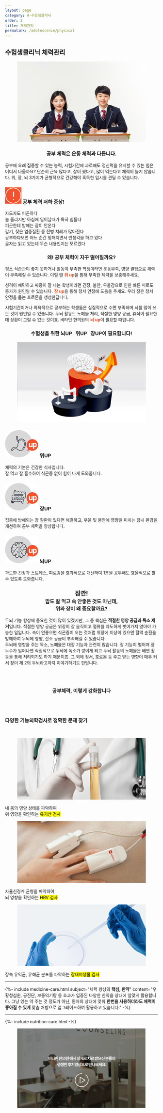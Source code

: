```yaml
---
layout: page
category: 4-수험생클리닉
order: 2
title: 체력관리
permalink: /adolescence/physical
---
```


<h2 class="content-heading">
  <strong>수험생클리닉</strong> 체력관리
</h2>

<figure>
  <img src="/assets/20190626091921.jpg" alt="">
</figure>

<h3 style="text-align:center">공부 체력은 운동 체력과 다릅니다.</h3>
<p>공부에 오래 집중할 수 있는 능력, 시험기간에 과로해도 정신력을 유지할 수 있는 힘은 어디서 나올까요? 단순히 근육 많다고, 살이 쪘다고, 많이 먹는다고 체력이 늘지 않습니다. 위, 장, 뇌 3가지가 균형적으로 건강해야 혹독한 입시를 견딜 수 있습니다.</p>

<div class="content-caution">
  <h3>
    <img src="/assets/icon-warning.svg" alt="">
    공부 체력 저하 증상! 
  </h3>
  <p>
    자도자도 피곤하다<br>
    늘 졸리지만 아침에 일어날때가 특히 힘들다<br>
    피곤한데 밤에는 잠이 안온다<br>
    감기, 잦은 염증질환 등 잔병 치레가 많아진다<br>
    공부하다보면 어느 순간 멍해지면서 딴생각을 하고 있다<br>
    글자는 읽고 있는데 무슨 내용인지는 모르겠다<br>
  </p>
</div>

<h3 style="text-align:center">왜! 공부 체력이 자꾸 떨어질까요?</h3>

<p>평소 식습관이 좋지 못하거나 활동이 부족한 학생이라면 운동부족, 영양 결핍으로 체력이 부족해질 수 있습니다. 이럴 땐 <strong style="color:#f4512c">위 up</strong>을 통해 부족한 체력을 보충해주세요.</p>
<p>성격이 예민하고 짜증이 잘 나는 학생이라면 긴장, 불안, 우울감으로 인한 빠른 피로도 증가가 원인일 수 있습니다. <strong style="color:#f4512c">장 up</strong>을 통해 정서 안정에 도움을 주세요. 우리 장은 정서 안정을 돕는 호르몬을 생성한답니다.</p>
<p>시험기간이거나 의욕적으로 공부하는 학생들은 실질적으로 수면 부족하며 뇌를 많이 쓰는 것이 원인일 수 있습니다. 두뇌 활동도 노폐물 처리, 적절한 영양 공급, 휴식이 필요한데 상황이 그럴 수 없는 것이죠. 비타민 한의원의 <strong style="color:#f4512c">뇌 up</strong>이 필요할 때입니다.</p>

<h3 style="text-align:center">수험생을 위한 <strong>뇌UP &nbsp; 위UP &nbsp; 장UP</strong>이 필요합니다!</h3>
<figure>
  <img src="/assets/img-podium-brain.jpg" alt="">
</figure>
<div class="content-iconcard">
  <h3>
    <img src="/assets/icon-up-stomach.svg" alt="">
    위UP
  </h3>
  <p>체력의 기본은 건강한 식사입니다.<br>잘 먹고 잘 흡수하여 식곤증 없이 힘이 나게 도와줍니다.</p>
</div>
<div class="content-iconcard">
  <h3>
    <img src="/assets/icon-up-bowels.svg" alt="">
    장UP
  </h3>
  <p>집중에 방해되는 장 질환이 있다면 해결하고, 우울 및 불안에 영향을 미치는 장내 환경을 개선하여 공부 체력을 향상합니다.</p>
</div>
<div class="content-iconcard">
  <h3>
    <img src="/assets/icon-up-brain.svg" alt="">
    뇌UP
  </h3>
  <p>과도한 긴장과 스트레스, 피로감을 효과적으로 개선하여 1분을 공부해도 효율적으로 할 수 있도록 도와줍니다.</p>
</div>

<h3 style="text-align:center">
  <big>잠깐!</big><br>
  밥도 잘 먹고 속 안좋은 것도 아닌데,<br>위와 장이 왜 중요할까요?
</h3>

<p>두뇌 기능 향상에 중요한 것이 많이 있겠지만, 그 중 핵심은 <strong>적절한 영양 공급과 독소 제거</strong>입니다. 적절한 영양 공급은 위장이 잘 움직이고 혈류를 과도하게 뺏어가지 않아야 가능한 일입니다. 속이 안좋으면 식곤증이 오는 것처럼 위장에 이상이 있으면 혈액 순환을 방해하여 두뇌에 영양, 산소 공급이 부족해질 수 있습니다.<br>
두뇌에 영향을 주는 독소, 노폐물은 대장 기능과 관련이 많습니다. 장 기능이 떨어져 장누수가 일어나면 직접적으로 두뇌에 독소가 쌓이게 되고 두뇌 활동의 노폐물은 배변 활동을 통해 처리되기도 하기 때문이죠. 그 외에 정서, 호르몬 등 주고 받는 영향이 매우 커서 장이 제 2의 두뇌라고까지 이야기하기도 한답니다.
</p>

<br><br>
<h3 style="text-align:center">공부체력, 이렇게 강화합니다</h3><br><br>
<h3><strong>다양한 기능의학검사</strong>로 정확한 문제 찾기</h3><br>
<div class="content-casecard">
  <figure><img src="/assets/20190617103735.jpg" alt=""></figure>
  <p>내 몸의 영양 상태를 파악하여<br>위 영향을 확인하는 <mark>유기산 검사</mark></p>
</div>
<div class="content-casecard">
  <figure><img src="/assets/20190617105915.jpg" alt=""></figure>
  <p>자율신경계 균형을 파악하여<br>뇌 영향을 확인하는 <mark>HRV 검사</mark></p>
</div>
<div class="content-casecard">
  <figure><img src="/assets/20190617105953.jpg" alt=""></figure>
  <p>장속 유익균, 유해균 분포를 파악하는 <mark>장내미생물 검사</mark></p>
</div>
<hr>
{%- include medicine-care.html subject="체력 향상의 <strong>핵심, 한약</strong>" content="우황청심원, 공진단, 보중익기탕 등 효과가 입증된 다양한 한약을 상태에 알맞게 활용합니다. 그냥 있는 약 주는 것 정도가 아닌, 환자의 상태에 맞춰 <strong>한번을 사용하더라도 체력이 좋아질 수 있게</strong> 맞춤 처방으로 업그레이드하여 활용하고 있습니다." -%}

<hr>

{%- include nutrition-care.html -%}

<figure>
  <a href="/about/review">
    <img src="/assets/img-goreview.jpg" alt="치료 후기와 사례 보기">
  </a>
</figure>
